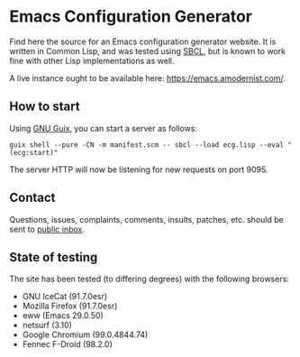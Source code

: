 Emacs Configuration Generator
=============================

Find here the source for an Emacs configuration generator website.  It
is written in Common Lisp, and was tested using [SBCL], but is known
to work fine with other Lisp implementations as well.

A live instance ought to be available here: <https://emacs.amodernist.com/>.

[SBCL]:
    http://www.sbcl.org/

How to start
------------

Using [GNU Guix], you can start a server as follows:

    guix shell --pure -CN -m manifest.scm -- sbcl --load ecg.lisp --eval "(ecg:start)"

The server HTTP will now be listening for new requests on port 9095.

[GNU Guix]:
    https://guix.gnu.org/

Contact
-------

Questions, issues, complaints, comments, insults, patches, etc. should
be sent to [public inbox].

[public inbox]:
    https://lists.sr.ht/~pkal/public-inbox

State of testing
----------------

The site has been tested (to differing degrees) with the following
browsers:

- GNU IceCat (91.7.0esr)
- Mozilla Firefox (91.7.0esr)
- eww (Emacs 29.0.50)
- netsurf (3.10)
- Google Chromium (99.0.4844.74)
- Fennec F-Droid (98.2.0)
